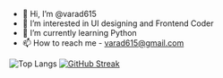 - 👋 Hi, I’m @varad615
- 👀 I’m interested in UI designing and Frontend Coder
- 🌱 I’m currently learning Python
- 📫 How to reach me - varad615@gmail.com 

![Top Langs](https://github-readme-stats.vercel.app/api/top-langs/?username=varad615&layout=compact)
[![GitHub Streak](http://github-readme-streak-stats.herokuapp.com?user=varad615&theme=dark&hide_border=true)](https://git.io/streak-stats)
